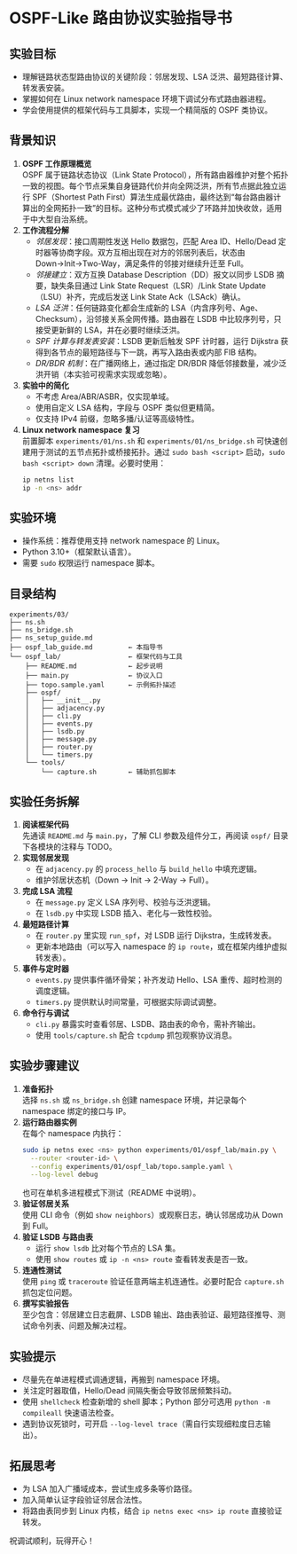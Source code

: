 # OSPF-Like 路由协议实验指导书

## 实验目标
- 理解链路状态型路由协议的关键阶段：邻居发现、LSA 泛洪、最短路径计算、转发表安装。
- 掌握如何在 Linux network namespace 环境下调试分布式路由器进程。
- 学会使用提供的框架代码与工具脚本，实现一个精简版的 OSPF 类协议。

## 背景知识
1. **OSPF 工作原理概览**  
   OSPF 属于链路状态协议（Link State Protocol），所有路由器维护对整个拓扑一致的视图。每个节点采集自身链路代价并向全网泛洪，所有节点据此独立运行 SPF（Shortest Path First）算法生成最优路由，最终达到“每台路由器计算出的全网拓扑一致”的目标。这种分布式模式减少了环路并加快收敛，适用于中大型自治系统。
2. **工作流程分解**  
   - *邻居发现*：接口周期性发送 Hello 数据包，匹配 Area ID、Hello/Dead 定时器等协商字段。双方互相出现在对方的邻居列表后，状态由 Down→Init→Two-Way，满足条件的邻接对继续升迁至 Full。  
   - *邻接建立*：双方互换 Database Description（DD）报文以同步 LSDB 摘要，缺失条目通过 Link State Request（LSR）/Link State Update（LSU）补齐，完成后发送 Link State Ack（LSAck）确认。  
   - *LSA 泛洪*：任何链路变化都会生成新的 LSA（内含序列号、Age、Checksum），沿邻接关系全网传播。路由器在 LSDB 中比较序列号，只接受更新鲜的 LSA，并在必要时继续泛洪。  
   - *SPF 计算与转发表安装*：LSDB 更新后触发 SPF 计时器，运行 Dijkstra 获得到各节点的最短路径与下一跳，再写入路由表或内部 FIB 结构。  
   - *DR/BDR 机制*：在广播网络上，通过指定 DR/BDR 降低邻接数量，减少泛洪开销（本实验可视需求实现或忽略）。
3. **实验中的简化**  
   - 不考虑 Area/ABR/ASBR，仅实现单域。
   - 使用自定义 LSA 结构，字段与 OSPF 类似但更精简。
   - 仅支持 IPv4 前缀，忽略多播/认证等高级特性。
4. **Linux network namespace 复习**  
   前置脚本 `experiments/01/ns.sh` 和 `experiments/01/ns_bridge.sh` 可快速创建用于测试的五节点拓扑或桥接拓扑。通过 `sudo bash <script>` 启动，`sudo bash <script> down` 清理。必要时使用：
   ```bash
   ip netns list
   ip -n <ns> addr
   ```

## 实验环境
- 操作系统：推荐使用支持 network namespace 的 Linux。
- Python 3.10+（框架默认语言）。
- 需要 `sudo` 权限运行 namespace 脚本。

## 目录结构
```
experiments/03/
├── ns.sh
├── ns_bridge.sh
├── ns_setup_guide.md
├── ospf_lab_guide.md         ← 本指导书
└── ospf_lab/                 ← 框架代码与工具
    ├── README.md             ← 起步说明
    ├── main.py               ← 协议入口
    ├── topo.sample.yaml      ← 示例拓扑描述
    ├── ospf/
    │   ├── __init__.py
    │   ├── adjacency.py
    │   ├── cli.py
    │   ├── events.py
    │   ├── lsdb.py
    │   ├── message.py
    │   ├── router.py
    │   └── timers.py
    └── tools/
        └── capture.sh        ← 辅助抓包脚本
```

## 实验任务拆解
1. **阅读框架代码**  
   先通读 `README.md` 与 `main.py`，了解 CLI 参数及组件分工，再阅读 `ospf/` 目录下各模块的注释与 TODO。
2. **实现邻居发现**  
   - 在 `adjacency.py` 的 `process_hello` 与 `build_hello` 中填充逻辑。  
   - 维护邻居状态机（Down → Init → 2-Way → Full）。
3. **完成 LSA 流程**  
   - 在 `message.py` 定义 LSA 序列号、校验与泛洪逻辑。  
   - 在 `lsdb.py` 中实现 LSDB 插入、老化与一致性校验。
4. **最短路径计算**  
   - 在 `router.py` 里实现 `run_spf`，对 LSDB 运行 Dijkstra，生成转发表。  
   - 更新本地路由（可以写入 namespace 的 `ip route`，或在框架内维护虚拟转发表）。
5. **事件与定时器**  
   - `events.py` 提供事件循环骨架；补齐发动 Hello、LSA 重传、超时检测的调度逻辑。  
   - `timers.py` 提供默认时间常量，可根据实际调试调整。
6. **命令行与调试**  
   - `cli.py` 暴露实时查看邻居、LSDB、路由表的命令，需补齐输出。  
   - 使用 `tools/capture.sh` 配合 `tcpdump` 抓包观察协议消息。

## 实验步骤建议
1. **准备拓扑**  
   选择 `ns.sh` 或 `ns_bridge.sh` 创建 namespace 环境，并记录每个 namespace 绑定的接口与 IP。
2. **运行路由器实例**  
   在每个 namespace 内执行：
   ```bash
   sudo ip netns exec <ns> python experiments/01/ospf_lab/main.py \
     --router <router-id> \
     --config experiments/01/ospf_lab/topo.sample.yaml \
     --log-level debug
   ```
   也可在单机多进程模式下测试（README 中说明）。
3. **验证邻居关系**  
   使用 CLI 命令（例如 `show neighbors`）或观察日志，确认邻居成功从 Down 到 Full。
4. **验证 LSDB 与路由表**  
   - 运行 `show lsdb` 比对每个节点的 LSA 集。  
   - 使用 `show routes` 或 `ip -n <ns> route` 查看转发表是否一致。
5. **连通性测试**  
   使用 `ping` 或 `traceroute` 验证任意两端主机连通性。必要时配合 `capture.sh` 抓包定位问题。
6. **撰写实验报告**  
   至少包含：邻居建立日志截屏、LSDB 输出、路由表验证、最短路径推导、测试命令列表、问题及解决过程。

## 实验提示
- 尽量先在单进程模式调通逻辑，再搬到 namespace 环境。
- 关注定时器取值，Hello/Dead 间隔失衡会导致邻居频繁抖动。
- 使用 `shellcheck` 检查新增的 shell 脚本；Python 部分可选用 `python -m compileall` 快速语法检查。
- 遇到协议死锁时，可开启 `--log-level trace`（需自行实现细粒度日志输出）。

## 拓展思考
- 为 LSA 加入广播域成本，尝试生成多条等价路径。
- 加入简单认证字段验证邻居合法性。
- 将路由表同步到 Linux 内核，结合 `ip netns exec <ns> ip route` 直接验证转发。

祝调试顺利，玩得开心！
